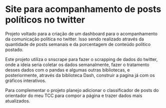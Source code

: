 # Site para acompanhamento de posts políticos no twitter

Projeto voltado para a criação de um dashboard para o acompanhamento da comunicação política no twitter. Isso sendo realizado através da quantidade de posts semanais e da porcentagem de conteúdo político postado.

Este projeto utiliza o snscrape para fazer o scrapping de dados do twitter, onde a ideia seria coletar os dados semanalmente, 
fazer o tratamento desses dados com o pandas e algumas outras bibliotecas, e posteriormente, através da biblioteca Dash, construir 
a pagina já com os gráficos interativos.

Para complementar o projeto planejo adicionar o classificador de posts do orientador do meu TCC para compor a página e trazer dados mais atualizados.
